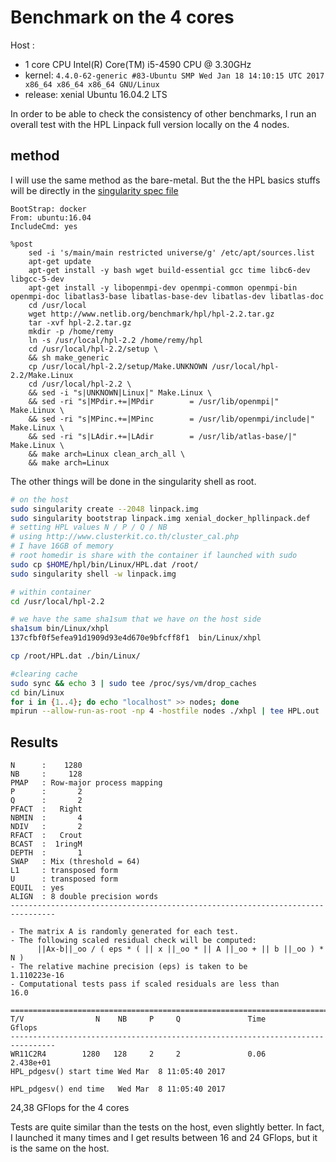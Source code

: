 # Benchmark on the 4 cores

Host :
  - 1 core CPU Intel(R) Core(TM) i5-4590 CPU @ 3.30GHz
  - kernel: `4.4.0-62-generic #83-Ubuntu SMP Wed Jan 18 14:10:15 UTC 2017 x86_64 x86_64 x86_64 GNU/Linux`
  - release: xenial Ubuntu 16.04.2 LTS

In order to be able to check the consistency of other benchmarks, I run an overall test with the HPL Linpack full version locally on the 4 nodes.


## method

I will use the same method as the bare-metal. But the the HPL basics stuffs will be directly in the [singularity spec file](../../linpack/HPL/defs_dockerfiles/singularity/xenial_docker_hpllinpack.def)

```
BootStrap: docker
From: ubuntu:16.04
IncludeCmd: yes

%post
    sed -i 's/main/main restricted universe/g' /etc/apt/sources.list
    apt-get update
    apt-get install -y bash wget build-essential gcc time libc6-dev libgcc-5-dev
    apt-get install -y libopenmpi-dev openmpi-common openmpi-bin openmpi-doc libatlas3-base libatlas-base-dev libatlas-dev libatlas-doc
    cd /usr/local
    wget http://www.netlib.org/benchmark/hpl/hpl-2.2.tar.gz
    tar -xvf hpl-2.2.tar.gz
    mkdir -p /home/remy
    ln -s /usr/local/hpl-2.2 /home/remy/hpl
    cd /usr/local/hpl-2.2/setup \
    && sh make_generic
    cp /usr/local/hpl-2.2/setup/Make.UNKNOWN /usr/local/hpl-2.2/Make.Linux
    cd /usr/local/hpl-2.2 \
    && sed -i "s|UNKNOWN|Linux|" Make.Linux \
    && sed -ri "s|MPdir.+=|MPdir        = /usr/lib/openmpi|" Make.Linux \
    && sed -ri "s|MPinc.+=|MPinc        = /usr/lib/openmpi/include|" Make.Linux \
    && sed -ri "s|LAdir.+=|LAdir        = /usr/lib/atlas-base/|" Make.Linux \
    && make arch=Linux clean_arch_all \
    && make arch=Linux

```

The other things will be done in the singularity shell as root.

```bash
# on the host
sudo singularity create --2048 linpack.img
sudo singularity bootstrap linpack.img xenial_docker_hpllinpack.def
# setting HPL values N / P / Q / NB
# using http://www.clusterkit.co.th/cluster_cal.php
# I have 16GB of memory
# root homedir is share with the container if launched with sudo
sudo cp $HOME/hpl/bin/Linux/HPL.dat /root/
sudo singularity shell -w linpack.img

# within container
cd /usr/local/hpl-2.2

# we have the same sha1sum that we have on the host side
sha1sum bin/Linux/xhpl
137cfbf0f5efea91d1909d93e4d670e9bfcff8f1  bin/Linux/xhpl

cp /root/HPL.dat ./bin/Linux/

#clearing cache
sudo sync && echo 3 | sudo tee /proc/sys/vm/drop_caches
cd bin/Linux
for i in {1..4}; do echo "localhost" >> nodes; done
mpirun --allow-run-as-root -np 4 -hostfile nodes ./xhpl | tee HPL.out
```


## Results

```
N      :    1280
NB     :     128
PMAP   : Row-major process mapping
P      :       2
Q      :       2
PFACT  :   Right
NBMIN  :       4
NDIV   :       2
RFACT  :   Crout
BCAST  :  1ringM
DEPTH  :       1
SWAP   : Mix (threshold = 64)
L1     : transposed form
U      : transposed form
EQUIL  : yes
ALIGN  : 8 double precision words
--------------------------------------------------------------------------------

- The matrix A is randomly generated for each test.
- The following scaled residual check will be computed:
      ||Ax-b||_oo / ( eps * ( || x ||_oo * || A ||_oo + || b ||_oo ) * N )
- The relative machine precision (eps) is taken to be               1.110223e-16
- Computational tests pass if scaled residuals are less than                16.0

================================================================================
T/V                N    NB     P     Q               Time                 Gflops
--------------------------------------------------------------------------------
WR11C2R4        1280   128     2     2               0.06              2.438e+01
HPL_pdgesv() start time Wed Mar  8 11:05:40 2017

HPL_pdgesv() end time   Wed Mar  8 11:05:40 2017
```

24,38 GFlops for the 4 cores

Tests are quite similar than the tests on the host, even slightly better. In fact, I launched it many times and I get results between 16 and 24 GFlops, but it is the same on the host.
